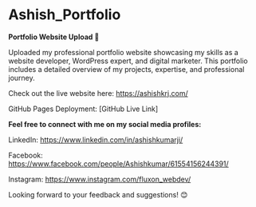 # Ashish_Portfolio
 
**Portfolio Website Upload 🚀**

Uploaded my professional portfolio website showcasing my skills as a website developer, WordPress expert, and digital marketer. This portfolio includes a detailed overview of my projects, expertise, and professional journey.

Check out the live website here: https://ashishkrj.com/

GitHub Pages Deployment: [GitHub Live Link]

**Feel free to connect with me on my social media profiles:**

LinkedIn: https://www.linkedin.com/in/ashishkumarji/

Facebook: https://www.facebook.com/people/Ashishkumar/61554156244391/

Instagram: https://www.instagram.com/fluxon_webdev/


Looking forward to your feedback and suggestions! 😊

